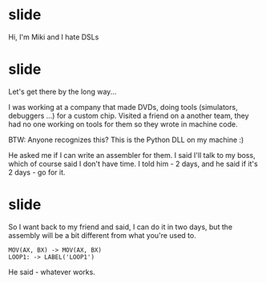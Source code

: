 # slide
Hi, I'm Miki and I hate DSLs

# slide
Let's get there by the long way...

I was working at a company that made DVDs, doing tools (simulators, debuggers
...) for a custom chip. Visited a friend on a another team, they had no one
working on tools for them so they wrote in machine code.

BTW: Anyone recognizes this? This is the Python DLL on my machine :)

He asked me if I can write an assembler for them. I said I'll talk to my boss,
which of course said I don't have time. I told him - 2 days, and he said if
it's 2 days - go for it.

# slide
So I want back to my friend and said, I can do it in two days, but the assembly
will be a bit different from what you're used to.

    MOV(AX, BX) -> MOV(AX, BX)
    LOOP1: -> LABEL('LOOP1')

He said - whatever works.

